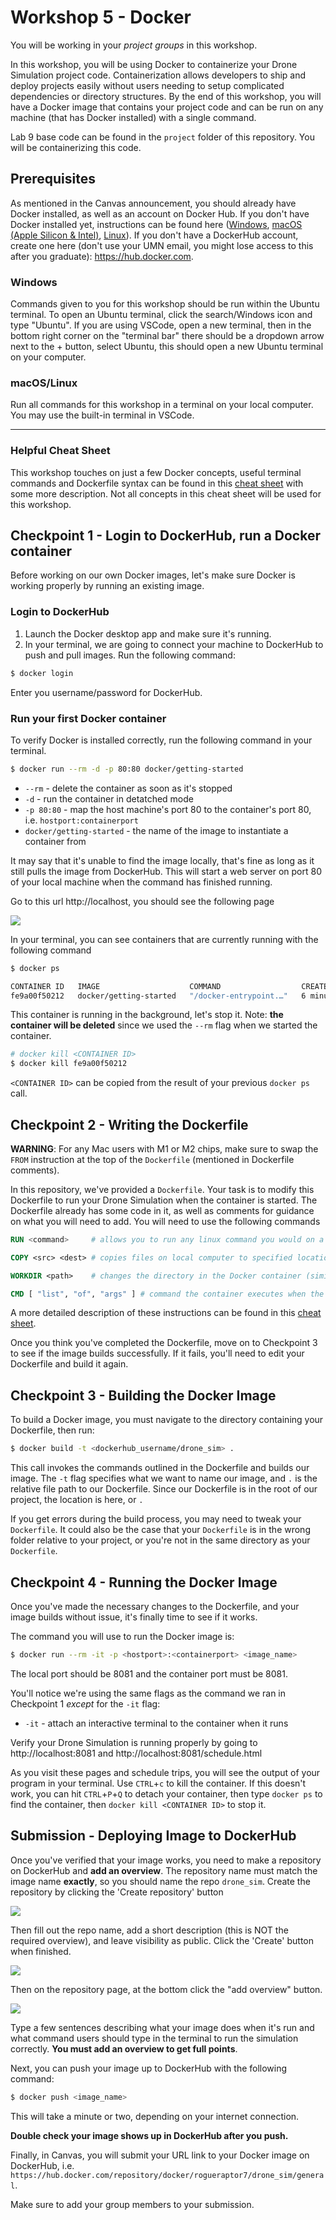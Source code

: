 # Workshop 5 - Docker

You will be working in your _project groups_ in this workshop. 

In this workshop, you will be using Docker to containerize your Drone Simulation project code. Containerization allows 
developers to ship and deploy projects easily without users needing to setup complicated dependencies or directory structures.
By the end of this workshop, you will have a Docker image that contains your project code and can be run on any machine 
(that has Docker installed) with a single command.

Lab 9 base code can be found in the `project` folder of this repository. You will be containerizing this code.

## Prerequisites
As mentioned in the Canvas announcement, you should already have Docker installed, as well as an account on Docker Hub.
If you don't have Docker installed yet, instructions can be found here ([Windows](https://docs.docker.com/desktop/install/windows-install/),
[macOS (Apple Silicon & Intel)](https://docs.docker.com/desktop/install/mac-install/), [Linux](https://docs.docker.com/desktop/install/linux-install/)). If you don't have a DockerHub account, create one here (don't use 
your UMN email, you might lose access to this after you graduate): https://hub.docker.com.

### Windows

Commands given to you for this workshop should be run within the Ubuntu terminal. To open an Ubuntu terminal, click the search/Windows icon and type "Ubuntu". If you are using VSCode, open a new terminal, then in the bottom right corner on the "terminal bar" there should be a dropdown arrow next to the + button, select Ubuntu, this should open a new Ubuntu terminal on your computer.

### macOS/Linux

Run all commands for this workshop in a terminal on your local computer. You may use the built-in terminal in VSCode.

___

### Helpful Cheat Sheet
This workshop touches on just a few Docker concepts, useful terminal commands and Dockerfile syntax can be found 
in this [cheat sheet](cheatsheet.md) with some 
more description. Not all concepts in this cheat sheet will be used for this workshop.


## Checkpoint 1 - Login to DockerHub, run a Docker container

Before working on our own Docker images, let's make sure Docker is working properly by running an existing image.
### Login to DockerHub
1. Launch the Docker desktop app and make sure it's running.
2. In your terminal, we are going to connect your machine to DockerHub to push and pull images. Run the following command:

```bash
$ docker login
```

Enter you username/password for DockerHub.

### Run your first Docker container

To verify Docker is installed correctly, run the following command in your terminal.
```bash
$ docker run --rm -d -p 80:80 docker/getting-started
```
* `--rm` - delete the container as soon as it's stopped
* `-d` - run the container in detatched mode
* `-p 80:80` - map the host machine's port 80 to the container's port 80, i.e. `hostport:containerport`
* `docker/getting-started` - the name of the image to instantiate a container from

It may say that it's unable to find the image locally, that's fine as long as it still pulls the image from DockerHub.
This will start a web server on port 80 of your local machine when the command has finished running. 

Go to this url http://localhost, you should see the following page

![ ](pics/hello-world.png)

In your terminal, you can see containers that are currently running with the following command

```bash
$ docker ps

CONTAINER ID   IMAGE                    COMMAND                  CREATED         STATUS         PORTS                               NAMES
fe9a00f50212   docker/getting-started   "/docker-entrypoint.…"   6 minutes ago   Up 6 minutes   0.0.0.0:80->80/tcp, :::80->80/tcp   romantic_zhukovsky
```

This container is running in the background, let's stop it. Note: **the container will be deleted** since we used 
the `--rm` flag when we started the container.

```bash
# docker kill <CONTAINER ID>
$ docker kill fe9a00f50212
```
`<CONTAINER ID>` can be copied from the result of your previous `docker ps` call.

## Checkpoint 2 - Writing the Dockerfile
**WARNING**: For any Mac users with M1 or M2 chips, make sure to swap the `FROM` instruction at the top of the `Dockerfile` (mentioned in Dockerfile comments).

In this repository, we've provided a `Dockerfile`. Your task is to modify this Dockerfile to run your Drone Simulation when 
the container is started. The Dockerfile already has some code in it, as well as comments for guidance on what you will
need to add. You will need to use the following commands 


```Dockerfile
RUN <command>     # allows you to run any linux command you would on a labs machine (if using ubuntu image)

COPY <src> <dest> # copies files on local computer to specified location in the Docker container

WORKDIR <path>    # changes the directory in the Docker container (similar to how "cd" works in linux)

CMD [ "list", "of", "args" ] # command the container executes when the container is started
```
A more detailed description of these instructions can be found in this [cheat sheet](cheatsheet.md).

Once you think you've completed the Dockerfile, move on to Checkpoint 3 to see if the image builds successfully. If it fails,
you'll need to edit your Dockerfile and build it again.

## Checkpoint 3 - Building the Docker Image
To build a Docker image, you must navigate to the directory containing your Dockerfile, then run:

```bash
$ docker build -t <dockerhub_username/drone_sim> .
```

This call invokes the commands outlined in the Dockerfile and builds our image. The `-t` flag specifies what we want 
to name our image, and `.` is the relative file path to our Dockerfile. Since our Dockerfile is in 
the root of our project, the location is here, or `.`

If you get errors during the build process, you may need to tweak your `Dockerfile`.  It could also be the case that 
your `Dockerfile` is in the wrong folder relative to your project, or you're not in the same directory as your `Dockerfile`.

## Checkpoint 4 - Running the Docker Image
Once you've made the necessary changes to the Dockerfile, and your image builds without issue, it's finally time to see if it works.

The command you will use to run the Docker image is:
```bash
$ docker run --rm -it -p <hostport>:<containerport> <image_name>
```
The local port should be 8081 and the container port must be 8081. 

You'll notice we're using the same flags as the command we ran in Checkpoint 1 _except_ for the `-it` flag:
* `-it` - attach an interactive terminal to the container when it runs

Verify your Drone Simulation is running properly by going to http://localhost:8081 and http://localhost:8081/schedule.html

As you visit these pages and schedule trips, you will see the output of your program in your terminal. Use `CTRL`+`c` 
to kill the container. If this doesn't work, 
you can hit `CTRL`+`P`+`Q` to detach your container, then type `docker ps` to find the container, then 
`docker kill <CONTAINER ID>` to stop it.


## Submission - Deploying Image to DockerHub
Once you've verified that your image works, you need to make a repository on DockerHub and **add an overview**. The 
repository name must match the image name **exactly**, so you should name the repo `drone_sim`. Create the repository 
by clicking the 'Create repository' button

![](pics/create_repo.png)

Then fill out the repo name, add a short description (this is NOT the required overview), and leave visibility as public.
Click the 'Create' button when finished.

![](pics/repo_creation_page.png)


Then on the repository page, at the bottom click the "add overview" button. 

![](pics/add_overview.png)

Type a few sentences describing what your 
image does when it's run and what command users should type in the 
terminal to run the simulation correctly. **You must add an overview to get full points**. 

Next, you can push your image up to DockerHub with the following command:
```bash
$ docker push <image_name>
```

This will take a minute or two, depending on your internet connection.

**Double check your image shows up in DockerHub after you push.**

Finally, in Canvas, you will submit your URL link to your Docker image on DockerHub, i.e. `https://hub.docker.com/repository/docker/rogueraptor7/drone_sim/general`.

Make sure to add your group members to your submission.
